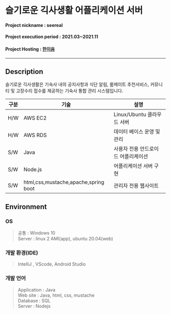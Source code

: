# 슬기로운 긱사생활 어플리케이션 서버
#### Project nickname : seereal
#### Project execution period : 2021.03~2021.11
#### Project Hosting : [한이음](https://www.hanium.or.kr/portal/index.do)
-----------------------
## Description
슬기로운 긱사생활은 기숙사 내의 공지사항과 식단 알림, 룸메이트 추천서비스, 커뮤니티 및 고장수리 접수를 제공하는 기숙사 통합 관리 시스템입니다.


|구분|기술|설명|
|------|---|---|
|H/W|AWS EC2|Linux/Ubuntu 클라우드 서버|
|H/W|AWS RDS|데이터 베이스 운영 및 관리|
|S/W|Java|사용자 전용 안드로이드 어플리케이션|
|S/W|Node.js|어플리케이션 서버 구현|
|S/W|html,css,mustache,apache,spring boot|관리자 전용 웹사이트|


## Environment
### OS
> 공통 : Windows 10\
> Server : linux 2 AMI(app), ubuntu 20.04(web)

### 개발 환경(IDE)
> IntelliJ , VScode, Android Studio

### 개발 언어
> Application : Java\
> Web site : Java, html, css, mustache\
> Database : SQL\
> Server : Nodejs

